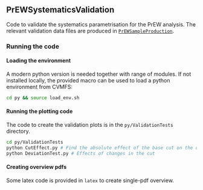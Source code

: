 ## PrEWSystematicsValidation

Code to validate the systematics parametrisation for the PrEW analysis.
The relevant validation data files are produced in [`PrEWSampleProduction`](https://github.com/beyerja/PrEWSampleProduction).

### Running the code


#### Loading the environment

A modern python version is needed together with range of modules.
If not installed locally, the provided macro can be used to load a python environment from CVMFS:
```bash
cd py && source load_env.sh
```

#### Running the plotting code

The code to create the validation plots is in the `py/ValidationTests` directory.

```bash
cd py/ValidationTests
python CutEffect.py # Find the absolute effect of the base cut on the distribution
python DeviationTest.py # Effects of changes in the cut
```

#### Creating overview pdfs

Some latex code is provided in `latex` to create single-pdf overview.